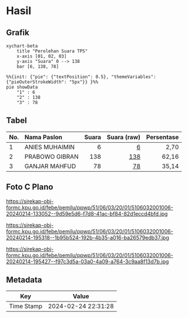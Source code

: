 # Hasil

## Grafik

```mermaid
xychart-beta
    title "Perolehan Suara TPS"
    x-axis [01, 02, 03]
    y-axis "Suara" 0 --> 138
    bar [6, 138, 78]
```

```mermaid
%%{init: {"pie": {"textPosition": 0.5}, "themeVariables": {"pieOuterStrokeWidth": "5px"}} }%%
pie showData
    "1" : 6
    "2" : 138
    "3" : 78
```

## Tabel

| No. | Nama Paslon    | Suara | Suara (raw) | Persentase |
|:--- |:-------------- | -----:| -----------:| ----------:|
| 1   | ANIES MUHAIMIN | 6     | [6][p-1]    | 2,70       |
| 2   | PRABOWO GIBRAN | 138   | [138][p-2]  | 62,16      |
| 3   | GANJAR MAHFUD  | 78    | [78][p-3]   | 35,14      |


[p-1]: https://github.com/gigit-pemilu/pemilu-2024-51-bali/blob/main/pilpres/hitung-suara/sub/51-bali/sub/06-bangli/sub/03-tembuku/sub/2001-jehem/sub/006-tps/sub/paslon-1.txt
[p-2]: https://github.com/gigit-pemilu/pemilu-2024-51-bali/blob/main/pilpres/hitung-suara/sub/51-bali/sub/06-bangli/sub/03-tembuku/sub/2001-jehem/sub/006-tps/sub/paslon-2.txt
[p-3]: https://github.com/gigit-pemilu/pemilu-2024-51-bali/blob/main/pilpres/hitung-suara/sub/51-bali/sub/06-bangli/sub/03-tembuku/sub/2001-jehem/sub/006-tps/sub/paslon-3.txt

## Foto C Plano

https://sirekap-obj-formc.kpu.go.id/febe/pemilu/ppwp/51/06/03/20/01/5106032001006-20240214-133052--9d59e5d6-f7d8-41ac-bf84-82d1eccd4bfd.jpg

https://sirekap-obj-formc.kpu.go.id/febe/pemilu/ppwp/51/06/03/20/01/5106032001006-20240214-195318--1b95b524-192b-4b35-a016-ba26579edb37.jpg

https://sirekap-obj-formc.kpu.go.id/febe/pemilu/ppwp/51/06/03/20/01/5106032001006-20240214-195427--f97c3d5a-03a0-4a09-a764-3c9aa8f13d7b.jpg


## Metadata

| Key        | Value               |
| ---------- | ------------------- |
| Time Stamp | 2024-02-24 22:31:28 |



